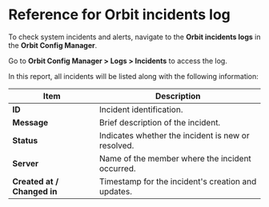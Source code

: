 # Reference for Orbit incidents log

To check system incidents and alerts, navigate to the **Orbit incidents logs** in the **Orbit Config Manager**.

Go to **Orbit Config Manager > Logs > Incidents** to access the log.

In this report, all incidents will be listed along with the following information:

| Item | Description |
| --- | --- |
| **ID** | Incident identification. |
| **Message** | Brief description of the incident. |
| **Status** | Indicates whether the incident is new or resolved. |
| **Server** | Name of the member where the incident occurred. |
| **Created at / Changed in** | Timestamp for the incident's creation and updates. |
